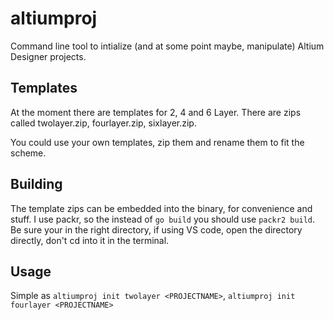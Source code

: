 # altiumproj
Command line tool to intialize (and at some point maybe, manipulate) Altium Designer projects.

## Templates
At the moment there are templates for 2, 4 and 6 Layer. There are zips called twolayer.zip, fourlayer.zip, sixlayer.zip.

You could use your own templates, zip them and rename them to fit the scheme.

## Building
The template zips can be embedded into the binary, for convenience and stuff. I use packr, so the instead of `go build` you should use `packr2 build`. Be sure your in the right directory, if using VS code, open the directory directly, don't cd into it in the terminal.

## Usage
Simple as `altiumproj init twolayer <PROJECTNAME>`, `altiumproj init fourlayer <PROJECTNAME>`
